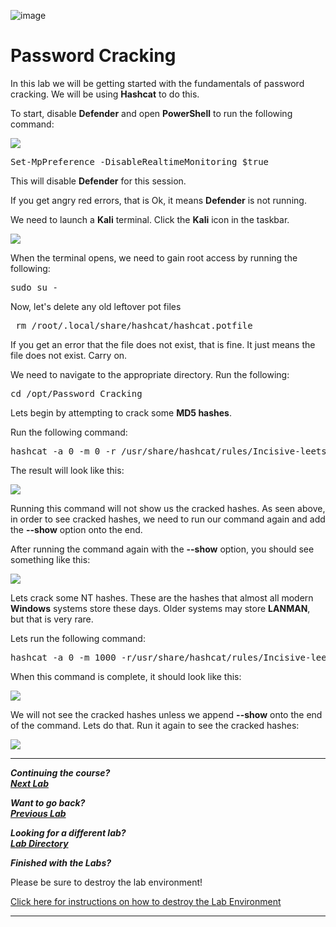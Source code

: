 ![image](https://github.com/user-attachments/assets/068fae26-6e8f-402f-ad69-63a4e6a1f59e)


# Password Cracking

In this lab we will be getting started with the fundamentals of password cracking.  We will be using **Hashcat** to do this.

To start, disable **Defender** and open **PowerShell** to run the following command:

![](attachments/OpeningPowershell.png)

<pre>Set-MpPreference -DisableRealtimeMonitoring $true</pre>

This will disable **Defender** for this session.

If you get angry red errors, that is Ok, it means **Defender** is not running.

We need to launch a **Kali** terminal. Click the **Kali** icon in the taskbar.

![](attachments/TaskbarKaliIcon.png)

When the terminal opens, we need to gain root access by running the following:

<pre>sudo su -</pre>

Now, let's delete any old leftover pot files

<pre> rm /root/.local/share/hashcat/hashcat.potfile</pre>

If you get an error that the file does not exist, that is fine.  It just means the file does not exist.  Carry on.

We need to navigate to the appropriate directory. Run the following:

<pre>cd /opt/Password_Cracking</pre>

Lets begin by attempting to crack some **MD5 hashes**. 

Run the following command:

<pre>hashcat -a 0 -m 0 -r /usr/share/hashcat/rules/Incisive-leetspeak.rule MD5.txt password.lst</pre>

The result will look like this:

![](attachments/md5run.png)

Running this command will not show us the cracked hashes. As seen above, in order to see cracked hashes, we need to run our command again and add the **--show** option onto the end.

After running the command again with the **--show** option, you should see something like this:

![](attachments/md5hashes.png)

Lets crack some NT hashes.  These are the hashes that almost all modern **Windows** systems store these days.  Older systems may store **LANMAN**, but that is very rare.

Lets run the following command:

<pre>hashcat -a 0 -m 1000 -r/usr/share/hashcat/rules/Incisive-leetspeak.rule sam.txt password.lst</pre>

When this command is complete, it should look like this:

![](attachments/nthashrun.png)

We will not see the cracked hashes unless we append **--show** onto the end of the command. Lets do that.  Run it again to see the cracked hashes:

![](attachments/ntcracked.png)


***                                                                 
<b><i>Continuing the course? </br>[Next Lab](/IntroClassFiles/Tools/IntroClass/PasswordSpray/PasswordSpray.md)</i></b>

<b><i>Want to go back? </br>[Previous Lab](/IntroClassFiles/Tools/IntroClass/Nmap/Nmap.md)</i></b>

<b><i>Looking for a different lab? </br>[Lab Directory](/IntroClassFiles/navigation.md)</i></b>

***Finished with the Labs?***

Please be sure to destroy the lab environment!

[Click here for instructions on how to destroy the Lab Environment](/IntroClassFiles/Tools/IntroClass/LabDestruction/labdestruction.md)

---


